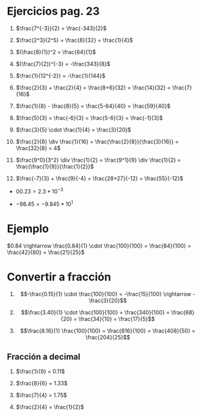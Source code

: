 # Ejercicios pag. 23

1. $\frac{7^{-3}}{2} = \frac{-343}{2}$

2. $\frac{2^3}{2^5} = \frac{8}{32} = \frac{1}{4}$

3. $(\frac{8}{1})^2 = \frac{64}{1}$

4. $(\frac{7}{2})^{-3} = -\frac{343}{8}$

5. $\frac{1}{12^{-2}} = -\frac{1}{144}$

6. $\frac{2}{3} + \frac{2}{4} = \frac{8+6}{32} = \frac{14}{32} = \frac{7}{16}$

7. $\frac{1}{8} - \frac{8}{5} = \frac{5-64}{40} = \frac{59}{40}$

8. $\frac{5}{3} = \frac{-6}{3} = \frac{5-6}{3} = \frac{-1}{3}$

9. $\frac{3}{5} \cdot \frac{1}{4} = \frac{3}{20}$

10. $\frac{2}{8} \div \frac{1}{16} = \frac{\frac{2}{8}}{\frac{3}{16}} = \frac{32}{8} = 4$

11. $\frac{9^0}{3^2} \div \frac{1}{2} = \frac{9^1}{9} \div \frac{1}{2} = \frac{\frac{1}{9}}{\frac{1}{2}}$

12. $\frac{-7}{3} + \frac{9}{-4} = \frac{28+27}{-12} = \frac{55}{-12}$

* $00.23 = 	2.3*10^{-3}$

* $-98.45 =	-9.845*10^{1}$


# Ejemplo

$0.84 \rightarrow \frac{0.84}{1} \cdot \frac{100}{100} = \frac{84}{100} = \frac{42}{80} = \frac{21}{25}$

# Convertir a fracción

1. $$-\frac{0.15}{1} \cdot \frac{100}{100} = -\frac{15}{100} \rightarrow -\frac{3}{20}$$

2. $$\frac{3.40}{1} \cdot \frac{100}{100} = \frac{340}{100} = \frac{68}{20} = \frac{34}{10} = \frac{17}{5}$$

3. $$\frac{8.16}{1} \frac{100}{100} = \frac{816}{100} = \frac{408}{50} = \frac{204}{25}$$

## Fracción a decimal

1. $\frac{1}{9} = 0.11$

2. $\frac{8}{6} = 1.33$

3. $\frac{7}{4} = 1.75$

4. $\frac{2}{4} = \frac{1}{2}$

